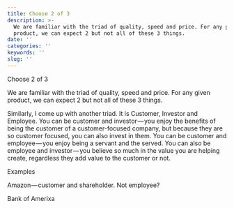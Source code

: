 ```yaml
---
title: Choose 2 of 3
description: >-
  We are familiar with the triad of quality, speed and price. For any given
  product, we can expect 2 but not all of these 3 things.
date: ''
categories: ''
keywords: ''
slug: ''
---
```


Choose 2 of 3

We are familiar with the triad of quality, speed and price. For any given product, we can expect 2 but not all of these 3 things. 

Similarly, I come up with another triad. It is Customer, Investor and Employee. You can be customer and investor — you enjoy the benefits of being the customer of a customer-focused company, but because they are so customer focused, you can also invest in them. You can be customer and employee — you enjoy being a servant and the served. You can also be employee and investor — you believe so much in the value you are helping create, regardless they add value to the customer or not. 

Examples

Amazon — customer and shareholder. Not employee?

Bank of Amerixa